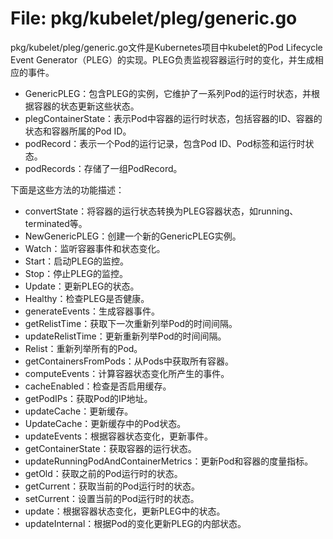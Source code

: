 # File: pkg/kubelet/pleg/generic.go

pkg/kubelet/pleg/generic.go文件是Kubernetes项目中kubelet的Pod Lifecycle Event Generator（PLEG）的实现。PLEG负责监视容器运行时的变化，并生成相应的事件。

- GenericPLEG：包含PLEG的实例，它维护了一系列Pod的运行时状态，并根据容器的状态更新这些状态。
- plegContainerState：表示Pod中容器的运行时状态，包括容器的ID、容器的状态和容器所属的Pod ID。
- podRecord：表示一个Pod的运行记录，包含Pod ID、Pod标签和运行时状态。
- podRecords：存储了一组PodRecord。

下面是这些方法的功能描述：

- convertState：将容器的运行状态转换为PLEG容器状态，如running、terminated等。
- NewGenericPLEG：创建一个新的GenericPLEG实例。
- Watch：监听容器事件和状态变化。
- Start：启动PLEG的监控。
- Stop：停止PLEG的监控。
- Update：更新PLEG的状态。
- Healthy：检查PLEG是否健康。
- generateEvents：生成容器事件。
- getRelistTime：获取下一次重新列举Pod的时间间隔。
- updateRelistTime：更新重新列举Pod的时间间隔。
- Relist：重新列举所有的Pod。
- getContainersFromPods：从Pods中获取所有容器。
- computeEvents：计算容器状态变化所产生的事件。
- cacheEnabled：检查是否启用缓存。
- getPodIPs：获取Pod的IP地址。
- updateCache：更新缓存。
- UpdateCache：更新缓存中的Pod状态。
- updateEvents：根据容器状态变化，更新事件。
- getContainerState：获取容器的运行状态。
- updateRunningPodAndContainerMetrics：更新Pod和容器的度量指标。
- getOld：获取之前的Pod运行时的状态。
- getCurrent：获取当前的Pod运行时的状态。
- setCurrent：设置当前的Pod运行时的状态。
- update：根据容器状态变化，更新PLEG中的状态。
- updateInternal：根据Pod的变化更新PLEG的内部状态。

